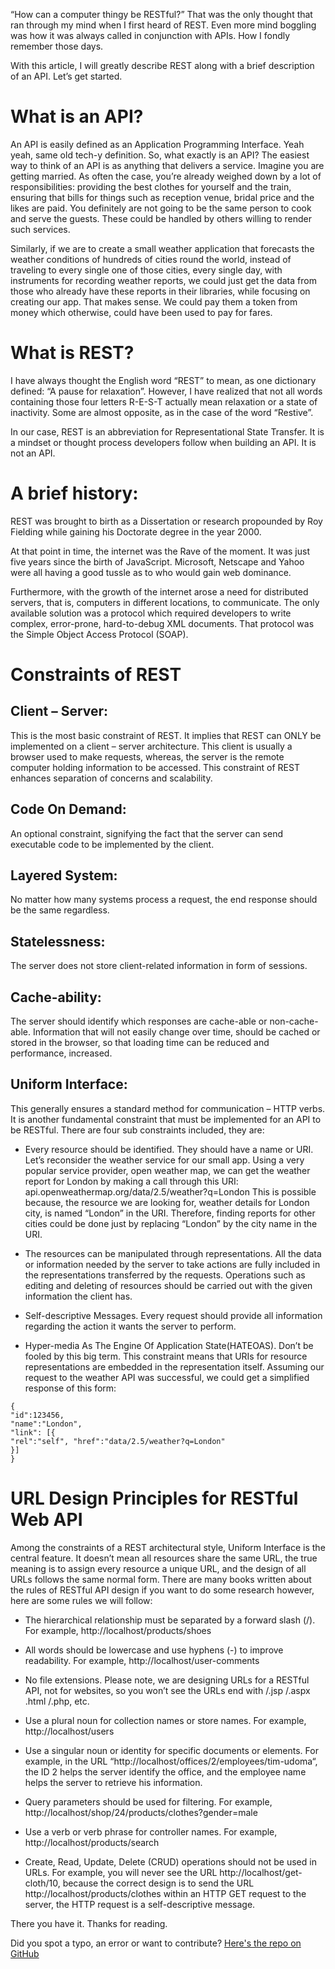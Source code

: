 “How can a computer thingy be RESTful?” That was the only thought that ran through my mind when I first heard of REST. Even more mind boggling was how it was always called in conjunction with APIs. How I fondly remember those days.

With this article, I will greatly describe REST along with a brief description of an API. Let’s get started.

# What is an API?

An API is easily defined as an Application Programming Interface. Yeah yeah, same old tech-y definition. So, what exactly is an API? The easiest way to think of an API is as anything that delivers a service. Imagine you are getting married. As often the case, you’re already weighed down by a lot of responsibilities: providing the best clothes for yourself and the train, ensuring that bills for things such as reception venue, bridal price and the likes are paid. You definitely are not going to be the same person to cook and serve the guests. These could be handled by others willing to render such services.

Similarly, if we are to create a small weather application that forecasts the weather conditions of hundreds of cities round the world, instead of traveling to every single one of those cities, every single day, with instruments for recording weather reports, we could just get the data from those who already have these reports in their libraries, while focusing on creating our app. That makes sense. We could pay them a token from money which otherwise, could have been used to pay for fares.

# What is REST?

I have always thought the English word “REST” to mean, as one dictionary defined: “A pause for relaxation”. However, I have realized that not all words containing those four letters R-E-S-T actually mean relaxation or a state of inactivity. Some are almost opposite, as in the case of the word “Restive”.

In our case, REST is an abbreviation for Representational State Transfer. It is a mindset or thought process developers follow when building an API. It is not an API.

# A brief history:

REST was brought to birth as a Dissertation or research propounded by Roy Fielding while gaining his Doctorate degree in the year 2000.

At that point in time, the internet was the Rave of the moment. It was just five years since the birth of JavaScript. Microsoft, Netscape and Yahoo were all having a good tussle as to who would gain web dominance.

Furthermore, with the growth of the internet arose a need for distributed servers, that is, computers in different locations, to communicate. The only available solution was a protocol which required developers to write complex, error-prone, hard-to-debug XML documents. That protocol was the Simple Object Access Protocol (SOAP).

# Constraints of REST

## Client – Server:

This is the most basic constraint of REST. It implies that REST can ONLY be implemented on a client – server architecture. This client is usually a browser used to make requests, whereas, the server is the remote computer holding information to be accessed. This constraint of REST enhances separation of concerns and scalability.

## Code On Demand:

An optional constraint, signifying the fact that the server can send executable code to be implemented by the client.

## Layered System:

No matter how many systems process a request, the end response should be the same regardless.

## Statelessness:

The server does not store client-related information in form of sessions.

## Cache-ability:

The server should identify which responses are cache-able or non-cache-able. Information that will not easily change over time, should be cached or stored in the browser, so that loading time can be reduced and performance, increased.

## Uniform Interface:

This generally ensures a standard method for communication – HTTP verbs. It is another fundamental constraint that must be implemented for an API to be RESTful. There are four sub constraints included, they are:

- Every resource should be identified. They should have a name or URI. Let’s reconsider the weather service for our small app. Using a very popular service provider, open weather map, we can get the weather report for London by making a call through this URI:
  api.openweathermap.org/data/2.5/weather?q=London
  This is possible because, the resource we are looking for, weather details for London city, is named “London” in the URI. Therefore, finding reports for other cities could be done just by replacing “London” by the city name in the URI.

- The resources can be manipulated through representations. All the data or information needed by the server to take actions are fully included in the representations transferred by the requests. Operations such as editing and deleting of resources should be carried out with the given information the client has.

- Self-descriptive Messages. Every request should provide all information regarding the action it wants the server to perform.

- Hyper-media As The Engine Of Application State(HATEOAS). Don’t be fooled by this big term. This constraint means that URIs for resource representations are embedded in the representation itself. Assuming our request to the weather API was successful, we could get a simplified response of this form:

```
{
"id":123456,
"name":"London",
"link": [{
"rel":"self", "href":"data/2.5/weather?q=London"
}]
}
```

# URL Design Principles for RESTful Web API

Among the constraints of a REST architectural style, Uniform Interface is the central feature. It doesn’t mean all resources share the same URL, the true meaning is to assign every resource a unique URL, and the design of all URLs follows the same normal form. There are many books written about the rules of RESTful API design if you want to do some research however, here are some rules we will follow:

- The hierarchical relationship must be separated by a forward slash (/). For example, http://localhost/products/shoes

- All words should be lowercase and use hyphens (-) to improve readability. For example, http://localhost/user-comments

- No file extensions. Please note, we are designing URLs for a RESTful API, not for websites, so you won’t see the URLs end with /.jsp /.aspx .html /.php, etc.

- Use a plural noun for collection names or store names. For example, http://localhost/users

- Use a singular noun or identity for specific documents or elements. For example, in the URL “http://localhost/offices/2/employees/tim-udoma“, the ID 2 helps the server identify the office, and the employee name helps the server to retrieve his information.

- Query parameters should be used for filtering. For example, http://localhost/shop/24/products/clothes?gender=male

- Use a verb or verb phrase for controller names. For example, http://localhost/products/search

- Create, Read, Update, Delete (CRUD) operations should not be used in URLs. For example, you will never see the URL http://localhost/get-cloth/10, because the correct design is to send the URL http://localhost/products/clothes within an HTTP GET request to the server, the HTTP request is a self-descriptive message.

There you have it. Thanks for reading.

Did you spot a typo, an error or want to contribute? [Here's the repo on GitHub](https://github.com/samtimberlan/Blog-Posts/blob/drafts/Essential%20Laws%20Of%20UX%20every%20Web%20Developer%20must%20know.md)
